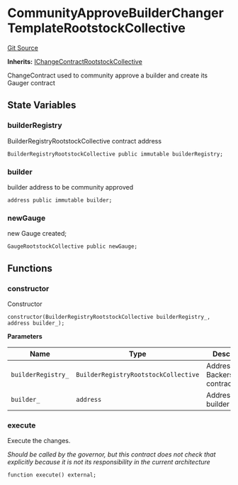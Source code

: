 # CommunityApproveBuilderChangerTemplateRootstockCollective
[Git Source](https://github.com/RootstockCollective/collective-rewards-sc/blob/b0132a87539388dafe86f79d095cab28f13e5989/src/governance/changerTemplates/CommunityApproveBuilderChangerTemplateRootstockCollective.sol)

**Inherits:**
[IChangeContractRootstockCollective](/src/interfaces/IChangeContractRootstockCollective.sol/interface.IChangeContractRootstockCollective.md)

ChangeContract used to community approve a builder and create its Gauger contract


## State Variables
### builderRegistry
BuilderRegistryRootstockCollective contract address


```solidity
BuilderRegistryRootstockCollective public immutable builderRegistry;
```


### builder
builder address to be community approved


```solidity
address public immutable builder;
```


### newGauge
new Gauge created;


```solidity
GaugeRootstockCollective public newGauge;
```


## Functions
### constructor

Constructor


```solidity
constructor(BuilderRegistryRootstockCollective builderRegistry_, address builder_);
```
**Parameters**

|Name|Type|Description|
|----|----|-----------|
|`builderRegistry_`|`BuilderRegistryRootstockCollective`|Address of the BackersManger contract|
|`builder_`|`address`|Address of the builder|


### execute

Execute the changes.

*Should be called by the governor, but this contract does not check that explicitly
because it is not its responsibility in the current architecture*


```solidity
function execute() external;
```


